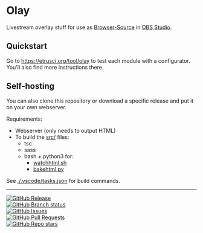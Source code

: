 # Olay

Livestream overlay stuff for use as [Browser-Source](https://obsproject.com/kb/browser-source) in [OBS Studio](https://obsproject.com/).




## Quickstart

Go to <https://etrusci.org/tool/olay> to test each module with a configurator. You'll also find more instructions there.




<!-- ## Complementary stuff

- [elfloater](https://github.com/etrusci-org/elfloater)
- [elcolorfader](https://github.com/etrusci-org/elcolorfader) -->




## Self-hosting

You can also clone this repository or download a specific release and put it on your own webserver.

Requirements:

- Webserver (only needs to output HTML)
- To build the [src/](./src/) files:
  - tsc
  - sass
  - bash + python3 for:
    - [watchhtml.sh](./watchhtml.sh)
    - [bakehtml.py](./bakehtml.py)

See [./.vscode/tasks.json](.vscode/tasks.json) for build commands.

---

[![GitHub Release](https://img.shields.io/github/v/release/etrusci-org/olay?label=latest%20release)](https://github.com/etrusci-org/olay/releases)  
[![GitHub Branch status](https://img.shields.io/github/checks-status/etrusci-org/olay/main)](https://www.codefactor.io/repository/github/etrusci-org/olay)  
[![GitHub Issues](https://img.shields.io/github/issues/etrusci-org/olay)](https://github.com/etrusci-org/olay/issues)  
[![GitHub Pull Requests](https://img.shields.io/github/issues-pr/etrusci-org/olay)](https://github.com/etrusci-org/olay/pulls)  
[![GitHub Repo stars](https://img.shields.io/github/stars/etrusci-org/olay)](https://github.com/etrusci-org/olay/stargazers)
